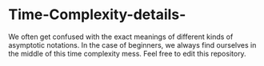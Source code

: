 # Time-Complexity-details-
We often get confused with the exact meanings of different kinds of asymptotic notations. In the case of beginners, we always find ourselves in the middle of this time complexity mess.  Feel free to edit this repository.
